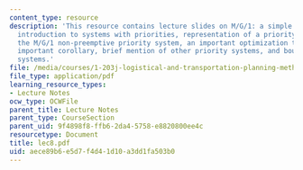 ```yaml
---
content_type: resource
description: 'This resource contains lecture slides on M/G/1: a simple example, an
  introduction to systems with priorities, representation of a priority queuing system,
  the M/G/1 non-preemptive priority system, an important optimization theorem, an
  important corollary, brief mention of other priority systems, and bounds for G/G/1
  systems.'
file: /media/courses/1-203j-logistical-and-transportation-planning-methods-fall-2006/aece89b6e5d7f4d41d10a3dd1fa503b0_lec8.pdf
file_type: application/pdf
learning_resource_types:
- Lecture Notes
ocw_type: OCWFile
parent_title: Lecture Notes
parent_type: CourseSection
parent_uid: 9f4898f8-ffb6-2da4-5758-e8820800ee4c
resourcetype: Document
title: lec8.pdf
uid: aece89b6-e5d7-f4d4-1d10-a3dd1fa503b0
---
```

